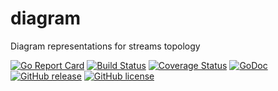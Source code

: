 # diagram
Diagram representations for streams topology

[![Go Report Card](https://goreportcard.com/badge/github.com/msales/diagram)](https://goreportcard.com/report/github.com/msales/diagram)
[![Build Status](https://travis-ci.org/msales/diagram.svg?branch=master)](https://travis-ci.org/msales/diagram)
[![Coverage Status](https://coveralls.io/repos/github/msales/diagram/badge.svg?branch=master)](https://coveralls.io/github/msales/diagram?branch=master)
[![GoDoc](https://godoc.org/github.com/msales/diagram?status.svg)](https://godoc.org/github.com/msales/diagram)
[![GitHub release](https://img.shields.io/github/release/msales/diagram.svg)](https://github.com/msales/diagram/releases)
[![GitHub license](https://img.shields.io/badge/license-MIT-blue.svg)](https://raw.githubusercontent.com/msales/diagram/master/LICENSE)